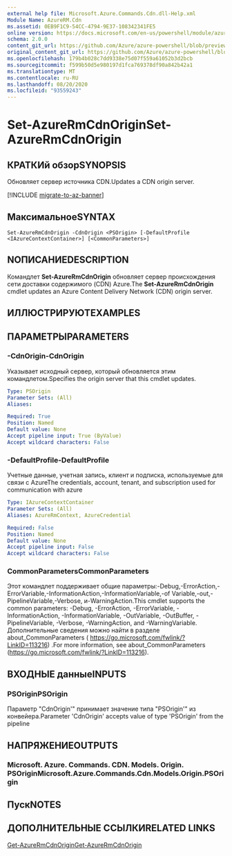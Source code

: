 ```yaml
---
external help file: Microsoft.Azure.Commands.Cdn.dll-Help.xml
Module Name: AzureRM.Cdn
ms.assetid: 0EB9F1C9-54CC-4794-9E37-108342341FE5
online version: https://docs.microsoft.com/en-us/powershell/module/azurerm.cdn/set-azurermcdnorigin
schema: 2.0.0
content_git_url: https://github.com/Azure/azure-powershell/blob/preview/src/ResourceManager/Cdn/Commands.Cdn/help/Set-AzureRmCdnOrigin.md
original_content_git_url: https://github.com/Azure/azure-powershell/blob/preview/src/ResourceManager/Cdn/Commands.Cdn/help/Set-AzureRmCdnOrigin.md
ms.openlocfilehash: 179b4b028c7dd9338e75d07f559a61052b3d2bcb
ms.sourcegitcommit: f599b50d5e980197d1fca769378df90a842b42a1
ms.translationtype: MT
ms.contentlocale: ru-RU
ms.lasthandoff: 08/20/2020
ms.locfileid: "93559243"
---
```

# <span data-ttu-id="b84cb-101">Set-AzureRmCdnOrigin</span><span class="sxs-lookup"><span data-stu-id="b84cb-101">Set-AzureRmCdnOrigin</span></span>

## <span data-ttu-id="b84cb-102">КРАТКИй обзор</span><span class="sxs-lookup"><span data-stu-id="b84cb-102">SYNOPSIS</span></span>
<span data-ttu-id="b84cb-103">Обновляет сервер источника CDN.</span><span class="sxs-lookup"><span data-stu-id="b84cb-103">Updates a CDN origin server.</span></span>

[!INCLUDE [migrate-to-az-banner](../../includes/migrate-to-az-banner.md)]

## <span data-ttu-id="b84cb-104">Максимальное</span><span class="sxs-lookup"><span data-stu-id="b84cb-104">SYNTAX</span></span>

```
Set-AzureRmCdnOrigin -CdnOrigin <PSOrigin> [-DefaultProfile <IAzureContextContainer>] [<CommonParameters>]
```

## <span data-ttu-id="b84cb-105">NОПИСАНИЕ</span><span class="sxs-lookup"><span data-stu-id="b84cb-105">DESCRIPTION</span></span>
<span data-ttu-id="b84cb-106">Командлет **Set-AzureRmCdnOrigin** обновляет сервер происхождения сети доставки содержимого (CDN) Azure.</span><span class="sxs-lookup"><span data-stu-id="b84cb-106">The **Set-AzureRmCdnOrigin** cmdlet updates an Azure Content Delivery Network (CDN) origin server.</span></span>

## <span data-ttu-id="b84cb-107">ИЛЛЮСТРИРУЮТ</span><span class="sxs-lookup"><span data-stu-id="b84cb-107">EXAMPLES</span></span>

## <span data-ttu-id="b84cb-108">ПАРАМЕТРЫ</span><span class="sxs-lookup"><span data-stu-id="b84cb-108">PARAMETERS</span></span>

### <span data-ttu-id="b84cb-109">-CdnOrigin</span><span class="sxs-lookup"><span data-stu-id="b84cb-109">-CdnOrigin</span></span>
<span data-ttu-id="b84cb-110">Указывает исходный сервер, который обновляется этим командлетом.</span><span class="sxs-lookup"><span data-stu-id="b84cb-110">Specifies the origin server that this cmdlet updates.</span></span>

```yaml
Type: PSOrigin
Parameter Sets: (All)
Aliases: 

Required: True
Position: Named
Default value: None
Accept pipeline input: True (ByValue)
Accept wildcard characters: False
```

### <span data-ttu-id="b84cb-111">-DefaultProfile</span><span class="sxs-lookup"><span data-stu-id="b84cb-111">-DefaultProfile</span></span>
<span data-ttu-id="b84cb-112">Учетные данные, учетная запись, клиент и подписка, используемые для связи с Azure</span><span class="sxs-lookup"><span data-stu-id="b84cb-112">The credentials, account, tenant, and subscription used for communication with azure</span></span>

```yaml
Type: IAzureContextContainer
Parameter Sets: (All)
Aliases: AzureRmContext, AzureCredential

Required: False
Position: Named
Default value: None
Accept pipeline input: False
Accept wildcard characters: False
```

### <span data-ttu-id="b84cb-113">CommonParameters</span><span class="sxs-lookup"><span data-stu-id="b84cb-113">CommonParameters</span></span>
<span data-ttu-id="b84cb-114">Этот командлет поддерживает общие параметры:-Debug,-ErrorAction,-ErrorVariable,-InformationAction,-InformationVariable,-of Variable,-out,-PipelineVariable,-Verbose, и-WarningAction.</span><span class="sxs-lookup"><span data-stu-id="b84cb-114">This cmdlet supports the common parameters: -Debug, -ErrorAction, -ErrorVariable, -InformationAction, -InformationVariable, -OutVariable, -OutBuffer, -PipelineVariable, -Verbose, -WarningAction, and -WarningVariable.</span></span> <span data-ttu-id="b84cb-115">Дополнительные сведения можно найти в разделе about_CommonParameters ( https://go.microsoft.com/fwlink/?LinkID=113216) .</span><span class="sxs-lookup"><span data-stu-id="b84cb-115">For more information, see about_CommonParameters (https://go.microsoft.com/fwlink/?LinkID=113216).</span></span>

## <span data-ttu-id="b84cb-116">ВХОДНЫЕ данные</span><span class="sxs-lookup"><span data-stu-id="b84cb-116">INPUTS</span></span>

### <span data-ttu-id="b84cb-117">PSOrigin</span><span class="sxs-lookup"><span data-stu-id="b84cb-117">PSOrigin</span></span>
<span data-ttu-id="b84cb-118">Параметр "CdnOrigin'" принимает значение типа "PSOrigin'" из конвейера.</span><span class="sxs-lookup"><span data-stu-id="b84cb-118">Parameter 'CdnOrigin' accepts value of type 'PSOrigin' from the pipeline</span></span>

## <span data-ttu-id="b84cb-119">НАПРЯЖЕНИЕ</span><span class="sxs-lookup"><span data-stu-id="b84cb-119">OUTPUTS</span></span>

### <span data-ttu-id="b84cb-120">Microsoft. Azure. Commands. CDN. Models. Origin. PSOrigin</span><span class="sxs-lookup"><span data-stu-id="b84cb-120">Microsoft.Azure.Commands.Cdn.Models.Origin.PSOrigin</span></span>

## <span data-ttu-id="b84cb-121">Пуск</span><span class="sxs-lookup"><span data-stu-id="b84cb-121">NOTES</span></span>

## <span data-ttu-id="b84cb-122">ДОПОЛНИТЕЛЬНЫЕ ССЫЛКИ</span><span class="sxs-lookup"><span data-stu-id="b84cb-122">RELATED LINKS</span></span>

[<span data-ttu-id="b84cb-123">Get-AzureRmCdnOrigin</span><span class="sxs-lookup"><span data-stu-id="b84cb-123">Get-AzureRmCdnOrigin</span></span>](./Get-AzureRmCdnOrigin.md)


